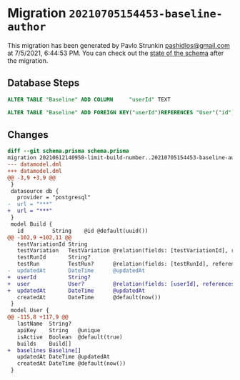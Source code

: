 # Migration `20210705154453-baseline-author`

This migration has been generated by Pavlo Strunkin <pashidlos@gmail.com> at 7/5/2021, 6:44:53 PM.
You can check out the [state of the schema](./schema.prisma) after the migration.

## Database Steps

```sql
ALTER TABLE "Baseline" ADD COLUMN     "userId" TEXT

ALTER TABLE "Baseline" ADD FOREIGN KEY("userId")REFERENCES "User"("id") ON DELETE SET NULL ON UPDATE CASCADE
```

## Changes

```diff
diff --git schema.prisma schema.prisma
migration 20210612140950-limit-build-number..20210705154453-baseline-author
--- datamodel.dml
+++ datamodel.dml
@@ -3,9 +3,9 @@
 }
 datasource db {
   provider = "postgresql"
-  url = "***"
+  url = "***"
 }
 model Build {
   id         String    @id @default(uuid())
@@ -102,9 +102,11 @@
   testVariationId String
   testVariation   TestVariation @relation(fields: [testVariationId], references: [id])
   testRunId       String?
   testRun         TestRun?      @relation(fields: [testRunId], references: [id])
-  updatedAt       DateTime      @updatedAt
+  userId          String?
+  user            User?         @relation(fields: [userId], references: [id])
+  updatedAt       DateTime      @updatedAt 
   createdAt       DateTime      @default(now())
 }
 model User {
@@ -115,8 +117,9 @@
   lastName  String?
   apiKey    String   @unique
   isActive  Boolean  @default(true)
   builds    Build[]
+  baselines Baseline[]
   updatedAt DateTime @updatedAt
   createdAt DateTime @default(now())
 }
```


